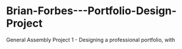 # Brian-Forbes---Portfolio-Design-Project
General Assembly Project 1 - Designing a professional portfolio, with 
